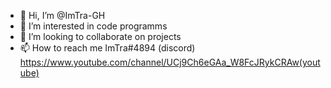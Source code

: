 - 👋 Hi, I’m @ImTra-GH
- 👀 I’m interested in code programms
- 💞️ I’m looking to collaborate on projects
- 📫 How to reach me ImTra#4894 (discord) https://www.youtube.com/channel/UCj9Ch6eGAa_W8FcJRykCRAw(youtube)
